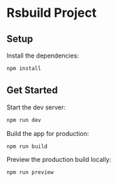 # Rsbuild Project

## Setup

Install the dependencies:

```bash
npm install
```

## Get Started

Start the dev server:

```bash
npm run dev
```

Build the app for production:

```bash
npm run build
```

Preview the production build locally:

```bash
npm run preview
```
